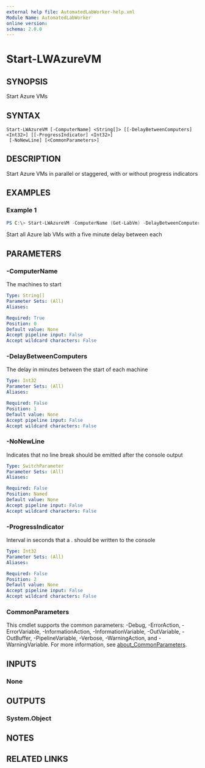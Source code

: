 ```yaml
---
external help file: AutomatedLabWorker-help.xml
Module Name: AutomatedLabWorker
online version:
schema: 2.0.0
---
```


# Start-LWAzureVM

## SYNOPSIS
Start Azure VMs

## SYNTAX

```
Start-LWAzureVM [-ComputerName] <String[]> [[-DelayBetweenComputers] <Int32>] [[-ProgressIndicator] <Int32>]
 [-NoNewLine] [<CommonParameters>]
```

## DESCRIPTION
Start Azure VMs in parallel or staggered, with or without progress indicators

## EXAMPLES

### Example 1
```powershell
PS C:\> Start-LWAzureVM -ComputerName (Get-LabVm) -DelayBetweenComputers 5
```

Start all Azure lab VMs with a five minute delay between each

## PARAMETERS

### -ComputerName
The machines to start

```yaml
Type: String[]
Parameter Sets: (All)
Aliases:

Required: True
Position: 0
Default value: None
Accept pipeline input: False
Accept wildcard characters: False
```

### -DelayBetweenComputers
The delay in minutes between the start of each machine

```yaml
Type: Int32
Parameter Sets: (All)
Aliases:

Required: False
Position: 1
Default value: None
Accept pipeline input: False
Accept wildcard characters: False
```

### -NoNewLine
Indicates that no line break should be emitted after the console output

```yaml
Type: SwitchParameter
Parameter Sets: (All)
Aliases:

Required: False
Position: Named
Default value: None
Accept pipeline input: False
Accept wildcard characters: False
```

### -ProgressIndicator
Interval in seconds that a . should be written to the console

```yaml
Type: Int32
Parameter Sets: (All)
Aliases:

Required: False
Position: 2
Default value: None
Accept pipeline input: False
Accept wildcard characters: False
```

### CommonParameters
This cmdlet supports the common parameters: -Debug, -ErrorAction, -ErrorVariable, -InformationAction, -InformationVariable, -OutVariable, -OutBuffer, -PipelineVariable, -Verbose, -WarningAction, and -WarningVariable. For more information, see [about_CommonParameters](http://go.microsoft.com/fwlink/?LinkID=113216).

## INPUTS

### None

## OUTPUTS

### System.Object
## NOTES

## RELATED LINKS
